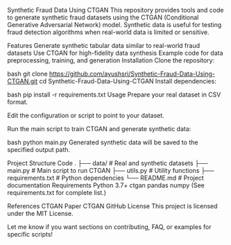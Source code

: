 Synthetic Fraud Data Using CTGAN
This repository provides tools and code to generate synthetic fraud datasets using the CTGAN (Conditional Generative Adversarial Network) model. Synthetic data is useful for testing fraud detection algorithms when real-world data is limited or sensitive.

Features
Generate synthetic tabular data similar to real-world fraud datasets
Use CTGAN for high-fidelity data synthesis
Example code for data preprocessing, training, and generation
Installation
Clone the repository:

bash
git clone https://github.com/ayushsri/Synthetic-Fraud-Data-Using-CTGAN.git
cd Synthetic-Fraud-Data-Using-CTGAN
Install dependencies:

bash
pip install -r requirements.txt
Usage
Prepare your real dataset in CSV format.

Edit the configuration or script to point to your dataset.

Run the main script to train CTGAN and generate synthetic data:

bash
python main.py
Generated synthetic data will be saved to the specified output path.

Project Structure
Code
.
├── data/             # Real and synthetic datasets
├── main.py           # Main script to run CTGAN
├── utils.py          # Utility functions
├── requirements.txt  # Python dependencies
└── README.md         # Project documentation
Requirements
Python 3.7+
ctgan
pandas
numpy
(See requirements.txt for complete list.)

References
CTGAN Paper
CTGAN GitHub
License
This project is licensed under the MIT License.

Let me know if you want sections on contributing, FAQ, or examples for specific scripts!
